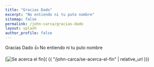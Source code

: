```yaml
---
title: "Gracias Dado"
excerpt: "No entiendo ni tu puto nombre"
sitemap: false
permalink: /john-carca/gracias-dado
layout: splash
author_profile: false
---
```


Gracias Dado :thumbsup: No entiendo ni tu puto nombre

 [![Se acerca el fin](https://pbs.twimg.com/media/DRZjasJX4AAoiDC.jpg:small)]( {{ "/john-carca/se-acerca-el-fin" | relative_url }})
